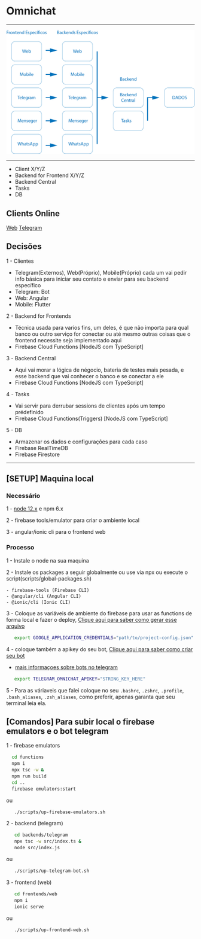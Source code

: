 # Omnichat

---

![IMAGEM DA ARQUITETURA](https://github.com/faustobdls/omnichat/blob/master/images/arq-omnichat.png?raw=true)

---

- Client X/Y/Z
- Backend for Frontend X/Y/Z
- Backend Central
- Tasks
- DB

## Clients Online

 [Web](https://omnichat-fausto.web.app)
 [Telegram](https://t.me/omnichat_fausto_bot)

## Decisões

1 - Clientes
 - Telegram(Externos), Web(Próprio), Mobile(Próprio) cada um vai pedir info básica para iniciar seu contato e enviar para seu backend específico
 - Telegram: Bot
 - Web: Angular
 - Mobile: Flutter

2 - Backend for Frontends
 - Técnica usada para varios fins, um deles, é que não importa para qual banco ou outro serviço for conectar ou até mesmo outras coisas que o frontend necessite seja implementado aqui
 - Firebase Cloud Functions [NodeJS com TypeScript]

3 - Backend Central
 - Aqui vai morar a lógica de négocio, bateria de testes mais pesada, e esse backend que vai conhecer o banco e se conectar a ele
 - Firebase Cloud Functions [NodeJS com TypeScript]

4 - Tasks
 - Vai servir para derrubar sessions de clientes após um tempo prédefinido
 - Firebase Cloud Functions(Triggers) [NodeJS com TypeScript]

5 - DB
 - Armazenar os dados e configurações para cada caso
 - Firebase RealTimeDB
 - Firebase Firestore

 ---

 ## [SETUP] Maquina local

 ### Necessário

 1 - [node 12.x](#nodelink) e npm 6.x

 2 - firebase tools/emulator para criar o ambiente local

 3 - angular/ionic cli para o frontend web


 ### Processo

 1 - Instale o node na sua maquina

 2 - Instale os packages a seguir globalmente ou use via npx ou execute o script(scripts/global-packages.sh) 

    - firebase-tools (Firebase CLI)
    - @angular/cli (Angular CLI)
    - @ionic/cli (Ionic CLI)

 3 - Coloque as variáveis de ambiente do firebase para usar as functions de forma local e fazer o deploy, [Clique aqui para saber como gerar esse arquivo](https://cloud.google.com/docs/authentication/getting-started)

   ```bash
      export GOOGLE_APPLICATION_CREDENTIALS="path/to/project-config.json"
   ```

 4 - coloque também a apikey do seu bot, [Clique aqui para saber como criar seu bot](https://t.me/botfather)

   - [mais informaçoes sobre bots no telegram](https://core.telegram.org/bots)

   ```bash
      export TELEGRAM_OMNICHAT_APIKEY="STRING_KEY_HERE"
   ```

 5 - Para as váriaveis que falei coloque no seu `.bashrc`, `.zshrc`, `.profile`, `.bash_aliases`, `.zsh_aliases`, como preferir, apenas garanta que seu terminal leia ela.


 ## [Comandos] Para subir local o firebase emulators e o bot telegram

 1 - firebase emulators

 ```bash
   cd functions
   npm i
   npx tsc -w &
   npm run build
   cd ..
   firebase emulators:start
 ```
   ou

```bash
   ./scripts/up-firebase-emulators.sh
```

 2 - backend (telegram)

```bash
   cd backends/telegram
   npx tsc -w src/index.ts &
   node src/index.js
```

   ou
   
```bash
   ./scripts/up-telegram-bot.sh
```

 3 - frontend (web)

```bash
   cd frontends/web
   npm i
   ionic serve
```

   ou
   
```bash
   ./scripts/up-frontend-web.sh
```